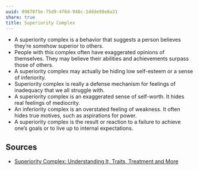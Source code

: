 ```yaml
---
uuid: 09878f5e-75d9-4f6d-948c-1ddde98e8a31
share: true
title: Superiority Complex
---
```

* A superiority complex is a behavior that suggests a person believes they’re somehow superior to others.
* People with this complex often have exaggerated opinions of themselves. They may believe their abilities and achievements surpass those of others.
* A superiority complex may actually be hiding low self-esteem or a sense of inferiority.
* Superiority complex is really a defense mechanism for feelings of inadequacy that we all struggle with.
* A superiority complex is an exaggerated sense of self-worth. It hides real feelings of mediocrity.
* An inferiority complex is an overstated feeling of weakness. It often hides true motives, such as aspirations for power.
* A superiority complex is the result or reaction to a failure to achieve one’s goals or to live up to internal expectations.

## Sources

* [Superiority Complex: Understanding It, Traits, Treatment and More](https://www.healthline.com/health/mental-health/superiority-complex)